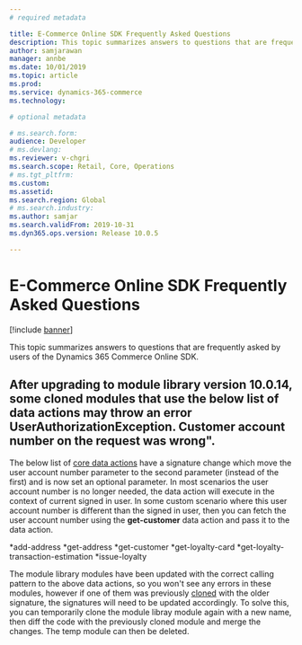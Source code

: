 ```yaml
---
# required metadata

title: E-Commerce Online SDK Frequently Asked Questions
description: This topic summarizes answers to questions that are frequently asked by users of the Dynamics 365 Commerce Online SDK.
author: samjarawan
manager: annbe
ms.date: 10/01/2019
ms.topic: article
ms.prod: 
ms.service: dynamics-365-commerce
ms.technology: 

# optional metadata

# ms.search.form: 
audience: Developer
# ms.devlang: 
ms.reviewer: v-chgri
ms.search.scope: Retail, Core, Operations
# ms.tgt_pltfrm: 
ms.custom: 
ms.assetid: 
ms.search.region: Global
# ms.search.industry: 
ms.author: samjar
ms.search.validFrom: 2019-10-31
ms.dyn365.ops.version: Release 10.0.5

---
```

# E-Commerce Online SDK Frequently Asked Questions

[!include [banner](../includes/banner.md)]

This topic summarizes answers to questions that are frequently asked by users of the Dynamics 365 Commerce Online SDK.

## After upgrading to module library version 10.0.14, some cloned modules that use the below list of data actions may throw an error **UserAuthorizationException. Customer account number on the request was wrong"**. 

The below list of [core data actions](core-data-actions.md) have a signature change which move the user account number parameter to the second parameter (instead of the first) and is now set an optional parameter.  In most scenarios the user account number is no longer needed, the data action will execute in the context of current signed in user. In some custom scenario where this user account number is different than the signed in user, then you can fetch the user account number using the **get-customer** data action and pass it to the data action.
 
*add-address
*get-address
*get-customer
*get-loyalty-card
*get-loyalty-transaction-estimation
*issue-loyalty

The module library modules have been updated with the correct calling pattern to the above data actions, so you won't see any errors in these modules, however if one of them was previously [cloned](clone-starter-module) with the older signature, the signatures will need to be updated accordingly. To solve this, you can temporarily clone the module libray module again with a new name, then diff the code with the previously cloned module and merge the changes. The temp module can then be deleted.
